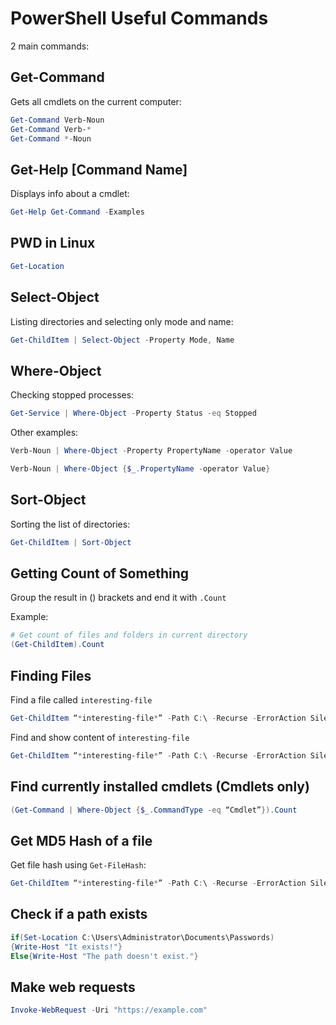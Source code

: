 # PowerShell Useful Commands

2 main commands:

## **Get-Command**

Gets all cmdlets on the current computer:

```powershell
Get-Command Verb-Noun
Get-Command Verb-*
Get-Command *-Noun
```

## **Get-Help \[Command Name]**

Displays info about a cmdlet:

```powershell
Get-Help Get-Command -Examples
```

## PWD in Linux

```powershell
Get-Location
```

## Select-Object

Listing directories and selecting only mode and name:

```powershell
Get-ChildItem | Select-Object -Property Mode, Name
```

## Where-Object

Checking stopped processes:

```powershell
Get-Service | Where-Object -Property Status -eq Stopped
```

Other examples:

```powershell
Verb-Noun | Where-Object -Property PropertyName -operator Value

Verb-Noun | Where-Object {$_.PropertyName -operator Value}
```

## Sort-Object

Sorting the list of directories:

```powershell
Get-ChildItem | Sort-Object
```

## Getting Count of Something

Group the result in () brackets and end it with `.Count`

Example:

```powershell
# Get count of files and folders in current directory
(Get-ChildItem).Count
```

## Finding Files

Find a file called `interesting-file`

```powershell
Get-ChildItem “*interesting-file*” -Path C:\ -Recurse -ErrorAction SilentlyContinue
```

Find and show content of `interesting-file`

```powershell
Get-ChildItem “*interesting-file*” -Path C:\ -Recurse -ErrorAction SilentlyContinue | Get-Content
```

## Find currently installed cmdlets (Cmdlets only)

```powershell
(Get-Command | Where-Object {$_.CommandType -eq “Cmdlet”}).Count
```

## Get MD5 Hash of a file

Get file hash using `Get-FileHash`:

```powershell
Get-ChildItem “*interesting-file*” -Path C:\ -Recurse -ErrorAction SilentlyContinue | Get-FileHash -Algorithm MD5
```

## Check if a path exists

```powershell
if(Set-Location C:\Users\Administrator\Documents\Passwords)
{Write-Host "It exists!"}
Else{Write-Host "The path doesn't exist."}
```

## Make web requests

```powershell
Invoke-WebRequest -Uri "https://example.com"
```

